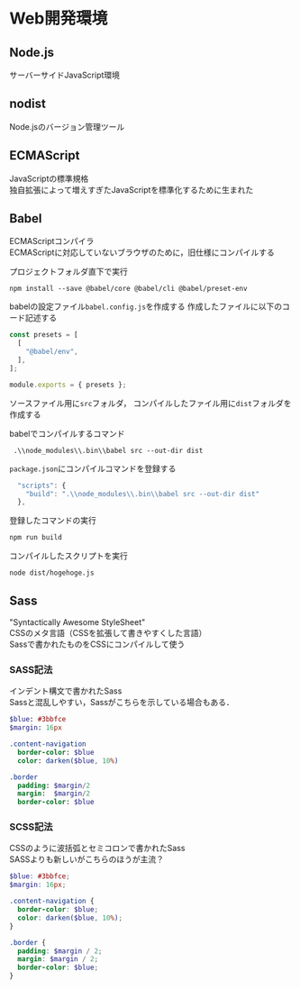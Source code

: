 # Web開発環境

## Node.js

サーバーサイドJavaScript環境

## nodist

Node.jsのバージョン管理ツール

## ECMAScript

JavaScriptの標準規格<br>
独自拡張によって増えすぎたJavaScriptを標準化するために生まれた

## Babel

ECMAScriptコンパイラ<br>
ECMAScriptに対応していないブラウザのために，旧仕様にコンパイルする

プロジェクトフォルダ直下で実行

~~~
npm install --save @babel/core @babel/cli @babel/preset-env
~~~

babelの設定ファイル`babel.config.js`を作成する
作成したファイルに以下のコード記述する

~~~javascript
const presets = [
  [
    "@babel/env",
  ],
];

module.exports = { presets };
~~~



ソースファイル用に`src`フォルダ，
コンパイルしたファイル用に`dist`フォルダを作成する

babelでコンパイルするコマンド

~~~
 .\\node_modules\\.bin\\babel src --out-dir dist
~~~

`package.json`にコンパイルコマンドを登録する

~~~javascript
  "scripts": {
    "build": ".\\node_modules\\.bin\\babel src --out-dir dist"
  },
~~~

登録したコマンドの実行

~~~javascript
npm run build
~~~

コンパイルしたスクリプトを実行

~~~
node dist/hogehoge.js
~~~

## Sass
"Syntactically Awesome StyleSheet"<br>
CSSのメタ言語（CSSを拡張して書きやすくした言語）<br>
Sassで書かれたものをCSSにコンパイルして使う
### SASS記法
インデント構文で書かれたSass<br>
Sassと混乱しやすい，Sassがこちらを示している場合もある．
~~~sass
$blue: #3bbfce
$margin: 16px

.content-navigation
  border-color: $blue
  color: darken($blue, 10%)

.border
  padding: $margin/2
  margin:  $margin/2
  border-color: $blue
~~~
### SCSS記法
CSSのように波括弧とセミコロンで書かれたSass<br>
SASSよりも新しいがこちらのほうが主流？
~~~scss
$blue: #3bbfce;
$margin: 16px;

.content-navigation {
  border-color: $blue;
  color: darken($blue, 10%);
}

.border {
  padding: $margin / 2;
  margin: $margin / 2;
  border-color: $blue;
}
~~~
